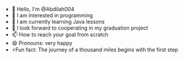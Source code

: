 - 👋 Hello, I'm @Abdilah004
- 👀 I am interested in programming
- 🌱 I am currently learning Java lessons
- 💞️ I look forward to cooperating in my graduation project
- 📫 How to reach your goal from scratch
- 😄 Pronouns: very happy
- ⚡Fun fact: The journey of a thousand miles begins with the first step

<!---
Abdilah004/Abdilah004 is a ✨ special ✨ repository because its `README.md` (this file) appears on your GitHub profile.
You can click the Preview link to take a look at your changes.
--->
